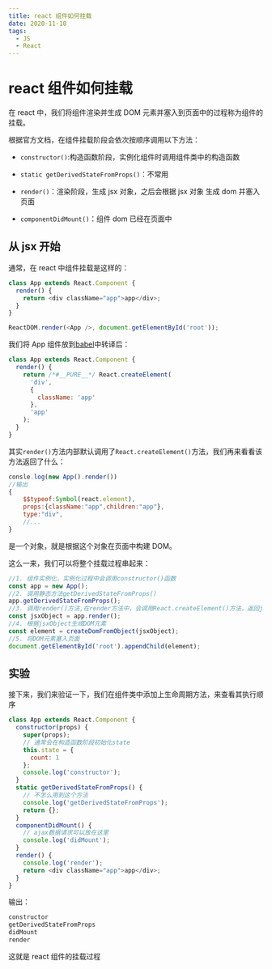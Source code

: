 ```yaml
---
title: react 组件如何挂载
date: 2020-11-10
tags:
  - JS
  - React
---
```


# react 组件如何挂载

在 react 中，我们将组件渲染并生成 DOM 元素并塞入到页面中的过程称为组件的挂载。

根据官方文档，在组件挂载阶段会依次按顺序调用以下方法：

- `constructor()`:构造函数阶段，实例化组件时调用组件类中的构造函数

- `static getDerivedStateFromProps()`：不常用

- `render()`：渲染阶段，生成 jsx 对象，之后会根据 jsx 对象 生成 dom 并塞入页面

- `componentDidMount()`：组件 dom 已经在页面中

## 从 jsx 开始

通常，在 react 中组件挂载是这样的：

```js
class App extends React.Component {
  render() {
    return <div className="app">app</div>;
  }
}

ReactDOM.render(<App />, document.getElementById('root'));
```

我们将 App 组件放到[babel](https://babel.docschina.org/repl#?browsers=defaults%2C%20not%20ie%2011%2C%20not%20ie_mob%2011&build=&builtIns=false&spec=false&loose=false&code_lz=MYGwhgzhAECCAO9oFMAeAXZA7AJjASsmMOgHQDCA9gLbyVbbrQDeAUNNAE7Y7KcAUAShbsOXZOgCunLNAA8OAJYA3aKEgQAcmGrIAvACIwiAwD5j8OQHoly0wG5RAX1ZOgA&debug=false&forceAllTransforms=false&shippedProposals=false&circleciRepo=&evaluate=false&fileSize=false&timeTravel=false&sourceType=module&lineWrap=true&presets=env%2Creact%2Cstage-2%2Cenv&prettier=false&targets=&version=7.12.3&externalPlugins=)中转译后：

```js
class App extends React.Component {
  render() {
    return /*#__PURE__*/ React.createElement(
      'div',
      {
        className: 'app'
      },
      'app'
    );
  }
}
```

其实`render()`方法内部默认调用了`React.createElement()`方法，我们再来看看该方法返回了什么：

```js
consle.log(new App().render())
//输出
{
	$$typeof:Symbol(react.element),
	props:{className:"app",children:"app"},
	type:"div",
	//...
}
```

是一个对象，就是根据这个对象在页面中构建 DOM。

这么一来，我们可以将整个挂载过程串起来：

```js
//1. 组件实例化，实例化过程中会调用constructor()函数
const app = new App();
//2. 调用静态方法getDerivedStateFromProps()
app.getDerivedStateFromProps();
//3. 调用render()方法,在render方法中，会调用React.createElement()方法，返回jsx对象
const jsxObject = app.render();
//4. 根据jsxObject生成DOM元素
const element = createDomFromObject(jsxObject);
//5. 将DOM元素塞入页面
document.getElementById('root').appendChild(element);
```

## 实验

接下来，我们来验证一下，我们在组件类中添加上生命周期方法，来查看其执行顺序

```js
class App extends React.Component {
  constructor(props) {
    super(props);
    // 通常会在构造函数阶段初始化state
    this.state = {
      count: 1
    };
    console.log('constructor');
  }
  static getDerivedStateFromProps() {
    // 不怎么用到这个方法
    console.log('getDerivedStateFromProps');
    return {};
  }
  componentDidMount() {
    // ajax数据请求可以放在这里
    console.log('didMount');
  }
  render() {
    console.log('render');
    return <div className="app">app</div>;
  }
}
```

输出：

```md
constructor
getDerivedStateFromProps
didMount
render
```

这就是 react 组件的挂载过程
